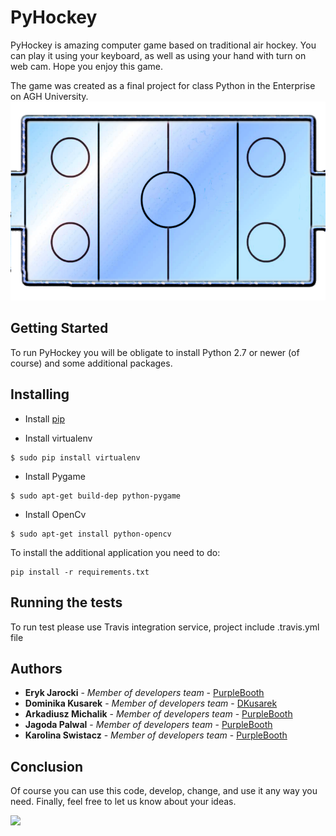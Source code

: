# PyHockey

PyHockey is amazing computer game based on traditional air hockey. You can play it using your keyboard, as well as using your hand with turn on web cam. Hope you enjoy this game.

The game was created as a final project for class Python in the Enterprise on AGH University.
![](https://github.com/DKusarek/PyHockey/blob/master/resources/graphics/pitch2.png)


## Getting Started

To run PyHockey you will be obligate to install Python 2.7 or newer (of course) and some additional packages.

## Installing

* Install [pip](https://pypi.python.org/pypi/pip) 

* Install virtualenv

```
$ sudo pip install virtualenv
```

* Install Pygame

```
$ sudo apt-get build-dep python-pygame
```

* Install OpenCv

```
$ sudo apt-get install python-opencv
```


To install the additional application you need to do:

```
pip install -r requirements.txt
```

## Running the tests

To run test please use Travis integration service, project include .travis.yml file

## Authors

* **Eryk Jarocki** - *Member of developers team* - [PurpleBooth](https://github.com/PurpleBooth)
* **Dominika Kusarek** - *Member of developers team* - [DKusarek](https://github.com/DKusarek)
* **Arkadiusz Michalik** - *Member of developers team* - [PurpleBooth](https://github.com/PurpleBooth)
* **Jagoda Palwal** - *Member of developers team* - [PurpleBooth](https://github.com/PurpleBooth)
* **Karolina Swistacz** - *Member of developers team* - [PurpleBooth](https://github.com/PurpleBooth)

## Conclusion

Of course you can use this code, develop, change, and use it any way you need. Finally, feel free to let us know about your ideas.

![](https://media.giphy.com/media/3o6MbnmMOr1N5jb7sA/giphy.gif)


